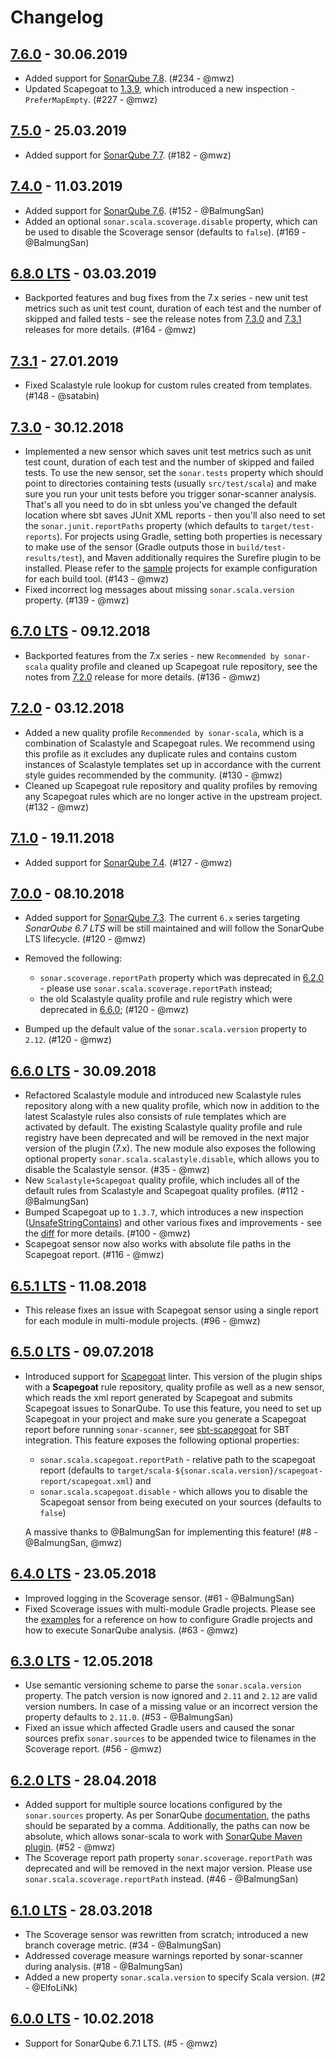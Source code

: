# Changelog

## [7.6.0](https://github.com/mwz/sonar-scala/releases/tag/v7.6.0) - 30.06.2019

- Added support for [SonarQube 7.8](https://www.sonarqube.org/sonarqube-7-8).
  (#234 - @mwz)
- Updated Scapegoat to
  [1.3.9](https://github.com/sksamuel/scapegoat/compare/v1.3.8...v1.3.9), which
  introduced a new inspection - `PreferMapEmpty`. (#227 - @mwz)

## [7.5.0](https://github.com/mwz/sonar-scala/releases/tag/v7.5.0) - 25.03.2019

- Added support for [SonarQube 7.7](https://www.sonarqube.org/sonarqube-7-7).
  (#182 - @mwz)

## [7.4.0](https://github.com/mwz/sonar-scala/releases/tag/v7.4.0) - 11.03.2019

- Added support for [SonarQube 7.6](https://www.sonarqube.org/sonarqube-7-6).
  (#152 - @BalmungSan)
- Added an optional `sonar.scala.scoverage.disable` property, which can be used
  to disable the Scoverage sensor (defaults to `false`). (#169 - @BalmungSan)

## [6.8.0 LTS](https://github.com/mwz/sonar-scala/releases/tag/v6.8.0) - 03.03.2019

- Backported features and bug fixes from the 7.x series - new unit test metrics
  such as unit test count, duration of each test and the number of skipped and
  failed tests - see the release notes from
  [7.3.0](https://github.com/mwz/sonar-scala/releases/tag/v7.3.0) and
  [7.3.1](https://github.com/mwz/sonar-scala/releases/tag/v7.3.1) releases for
  more details. (#164 - @mwz)

## [7.3.1](https://github.com/mwz/sonar-scala/releases/tag/v7.3.1) - 27.01.2019

- Fixed Scalastyle rule lookup for custom rules created from templates. (#148 -
  @satabin)

## [7.3.0](https://github.com/mwz/sonar-scala/releases/tag/v7.3.0) - 30.12.2018

- Implemented a new sensor which saves unit test metrics such as unit test
  count, duration of each test and the number of skipped and failed tests. To
  use the new sensor, set the `sonar.tests` property which should point to
  directories containing tests (usually `src/test/scala`) and make sure you run
  your unit tests before you trigger sonar-scanner analysis. That's all you need
  to do in sbt unless you've changed the default location where sbt saves JUnit
  XML reports - then you'll also need to set the `sonar.junit.reportPaths`
  property (which defaults to `target/test-reports`). For projects using Gradle,
  setting both properties is necessary to make use of the sensor (Gradle outputs
  those in `build/test-results/test`), and Maven additionally requires the
  Surefire plugin to be installed. Please refer to the [sample](examples/)
  projects for example configuration for each build tool. (#143 - @mwz)
- Fixed incorrect log messages about missing `sonar.scala.version` property.
  (#139 - @mwz)

## [6.7.0 LTS](https://github.com/mwz/sonar-scala/releases/tag/v6.7.0) - 09.12.2018

- Backported features from the 7.x series - new `Recommended by sonar-scala`
  quality profile and cleaned up Scapegoat rule repository, see the notes from
  [7.2.0](https://github.com/mwz/sonar-scala/releases/tag/v7.2.0) release for
  more details. (#136 - @mwz)

## [7.2.0](https://github.com/mwz/sonar-scala/releases/tag/v7.2.0) - 03.12.2018

- Added a new quality profile `Recommended by sonar-scala`, which is a
  combination of Scalastyle and Scapegoat rules. We recommend using this profile
  as it excludes any duplicate rules and contains custom instances of Scalastyle
  templates set up in accordance with the current style guides recommended by
  the community. (#130 - @mwz)
- Cleaned up Scapegoat rule repository and quality profiles by removing any
  Scapegoat rules which are no longer active in the upstream project. (#132 -
  @mwz)

## [7.1.0](https://github.com/mwz/sonar-scala/releases/tag/v7.1.0) - 19.11.2018

- Added support for [SonarQube 7.4](https://www.sonarqube.org/sonarqube-7-4).
  (#127 - @mwz)

## [7.0.0](https://github.com/mwz/sonar-scala/releases/tag/v7.0.0) - 08.10.2018

- Added support for [SonarQube 7.3](https://www.sonarqube.org/sonarqube-7-3).
  The current `6.x` series targeting _SonarQube 6.7 LTS_ will be still
  maintained and will follow the SonarQube LTS lifecycle. (#120 - @mwz)
- Removed the following:

  - `sonar.scoverage.reportPath` property which was deprecated in
    [6.2.0](https://github.com/mwz/sonar-scala/releases/tag/v6.2.0) - please use
    `sonar.scala.scoverage.reportPath` instead;
  - the old Scalastyle quality profile and rule registry which were deprecated
    in [6.6.0](https://github.com/mwz/sonar-scala/releases/tag/v6.6.0); (#120 -
    @mwz)

- Bumped up the default value of the `sonar.scala.version` property to `2.12`.
  (#120 - @mwz)

## [6.6.0 LTS](https://github.com/mwz/sonar-scala/releases/tag/v6.6.0) - 30.09.2018

- Refactored Scalastyle module and introduced new Scalastyle rules repository
  along with a new quality profile, which now in addition to the latest
  Scalastyle rules also consists of rule templates which are activated by
  default. The existing Scalastyle quality profile and rule registry have been
  deprecated and will be removed in the next major version of the plugin (7.x).
  The new module also exposes the following optional property
  `sonar.scala.scalastyle.disable`, which allows you to disable the Scalastyle
  sensor. (#35 - @mwz)
- New `Scalastyle+Scapegoat` quality profile, which includes all of the default
  rules from Scalastyle and Scapegoat quality profiles. (#112 - @BalmungSan)
- Bumped Scapegoat up to `1.3.7`, which introduces a new inspection
  ([UnsafeStringContains](https://github.com/sksamuel/scapegoat/blob/v1.3.7/src/main/scala/com/sksamuel/scapegoat/inspections/string/UnsafeStringContains.scala))
  and other various fixes and improvements - see the
  [diff](https://github.com/sksamuel/scapegoat/compare/v1.3.5...v1.3.7) for more
  details. (#100 - @mwz)
- Scapegoat sensor now also works with absolute file paths in the Scapegoat
  report. (#116 - @mwz)

## [6.5.1 LTS](https://github.com/mwz/sonar-scala/releases/tag/v6.5.1) - 11.08.2018

- This release fixes an issue with Scapegoat sensor using a single report for
  each module in multi-module projects. (#96 - @mwz)

## [6.5.0 LTS](https://github.com/mwz/sonar-scala/releases/tag/v6.5.0) - 09.07.2018

- Introduced support for [Scapegoat](https://github.com/sksamuel/scapegoat)
  linter. This version of the plugin ships with a **Scapegoat** rule repository,
  quality profile as well as a new sensor, which reads the xml report generated
  by Scapegoat and submits Scapegoat issues to SonarQube. To use this feature,
  you need to set up Scapegoat in your project and make sure you generate a
  Scapegoat report before running `sonar-scanner`, see
  [sbt-scapegoat](https://github.com/sksamuel/sbt-scapegoat) for SBT
  integration. This feature exposes the following optional properties:

  - `sonar.scala.scapegoat.reportPath` - relative path to the scapegoat report
    (defaults to
    `target/scala-${sonar.scala.version}/scapegoat-report/scapegoat.xml`) and
  - `sonar.scala.scapegoat.disable` - which allows you to disable the Scapegoat
    sensor from being executed on your sources (defaults to `false`)

  A massive thanks to @BalmungSan for implementing this feature! (#8 -
  @BalmungSan, @mwz)

## [6.4.0 LTS](https://github.com/mwz/sonar-scala/releases/tag/v6.4.0) - 23.05.2018

- Improved logging in the Scoverage sensor. (#61 - @BalmungSan)
- Fixed Scoverage issues with multi-module Gradle projects. Please see the
  [examples](https://github.com/mwz/sonar-scala/tree/master/examples) for a
  reference on how to configure Gradle projects and how to execute SonarQube
  analysis. (#63 - @mwz)

## [6.3.0 LTS](https://github.com/mwz/sonar-scala/releases/tag/v6.3.0) - 12.05.2018

- Use semantic versioning scheme to parse the `sonar.scala.version` property.
  The patch version is now ignored and `2.11` and `2.12` are valid version
  numbers. In case of a missing value or an incorrect version the property
  defaults to `2.11.0`. (#53 - @BalmungSan)
- Fixed an issue which affected Gradle users and caused the sonar sources prefix
  `sonar.sources` to be appended twice to filenames in the Scoverage report.
  (#56 - @mwz)

## [6.2.0 LTS](https://github.com/mwz/sonar-scala/releases/tag/v6.2.0) - 28.04.2018

- Added support for multiple source locations configured by the `sonar.sources`
  property. As per SonarQube
  [documentation](https://docs.sonarqube.org/display/SONAR/Analysis+Parameters),
  the paths should be separated by a comma. Additionally, the paths can now be
  absolute, which allows sonar-scala to work with
  [SonarQube Maven plugin](https://docs.sonarqube.org/display/SCAN/Analyzing+with+SonarQube+Scanner+for+Maven).
  (#52 - @mwz)
- The Scoverage report path property `sonar.scoverage.reportPath` was deprecated
  and will be removed in the next major version. Please use
  `sonar.scala.scoverage.reportPath` instead. (#46 - @BalmungSan)

## [6.1.0 LTS](https://github.com/mwz/sonar-scala/releases/tag/v6.1.0) - 28.03.2018

- The Scoverage sensor was rewritten from scratch; introduced a new branch
  coverage metric. (#34 - @BalmungSan)
- Addressed coverage measure warnings reported by sonar-scanner during analysis.
  (#18 - @BalmungSan)
- Added a new property `sonar.scala.version` to specify Scala version. (#2 -
  @ElfoLiNk)

## [6.0.0 LTS](https://github.com/mwz/sonar-scala/releases/tag/v6.0.0) - 10.02.2018

- Support for SonarQube 6.7.1 LTS. (#5 - @mwz)
